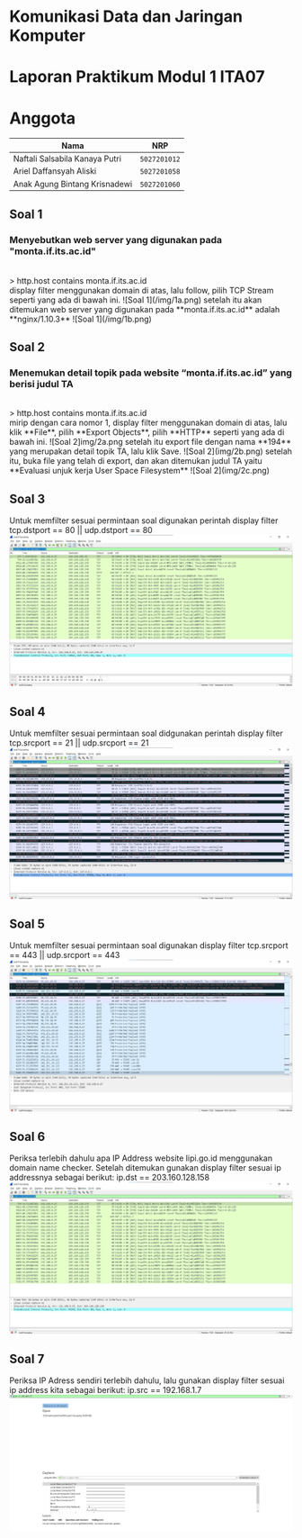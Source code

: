 # Komunikasi Data dan Jaringan Komputer
# Laporan Praktikum Modul 1 ITA07

# Anggota

| Nama                           | NRP          | 
| -------------------------------| -------------| 
| Naftali Salsabila Kanaya Putri    | `5027201012` | 
| Ariel Daffansyah Aliski           | `5027201058` | 
| Anak Agung Bintang Krisnadewi     | `5027201060` |

## Soal 1

### Menyebutkan web server yang digunakan pada "monta.if.its.ac.id"
<br>
> http.host contains monta.if.its.ac.id
<br>
    display filter menggunakan domain di atas, lalu follow, pilih TCP Stream seperti yang ada di bawah ini.
    ![Soal 1](/img/1a.png)
    setelah itu akan ditemukan web server yang digunakan pada **monta.if.its.ac.id** adalah **nginx/1.10.3**
    ![Soal 1](/img/1b.png)

## Soal 2

### Menemukan detail topik pada website “monta.if.its.ac.id” yang berisi judul TA
<br>
> http.host contains monta.if.its.ac.id
<br>
    mirip dengan cara nomor 1, display filter menggunakan domain di atas, lalu klik **File**, pilih **Export Objects**, pilih **HTTP** seperti yang ada di bawah ini.
    ![Soal 2]img/2a.png
    setelah itu export file dengan nama **194** yang merupakan detail topik TA, lalu klik Save. 
    ![Soal 2](img/2b.png)
    setelah itu, buka file yang telah di export, dan akan ditemukan judul TA yaitu **Evaluasi unjuk kerja User Space Filesystem**
    ![Soal 2](img/2c.png)
    
## Soal 3
Untuk memfilter sesuai permintaan soal digunakan perintah display filter tcp.dstport == 80 || udp.dstport == 80
![Soal3](Soal3.jpg)

## Soal 4
Untuk memfilter sesuai permintaan soal didgunakan perintah display filter tcp.srcport == 21 || udp.srcport == 21
![Soal4](Soal4.jpg)

## Soal 5
Untuk memfilter sesuai permintaan soal digunakan display filter  tcp.srcport == 443 || udp.srcport == 443 
![Soal5](Soal5.jpg)

## Soal  6
Periksa terlebih dahulu apa IP Address website lipi.go.id menggunakan domain name checker. Setelah ditemukan gunakan display filter sesuai ip addressnya sebagai berikut: ip.dst == 203.160.128.158
![Soal6](Soal6.jpg)

## Soal 7
Periksa IP Adress sendiri terlebih dahulu, lalu gunakan display filter sesuai ip address kita sebagai berikut: ip.src == 192.168.1.7
![Soal7](Soal7.jpg)
